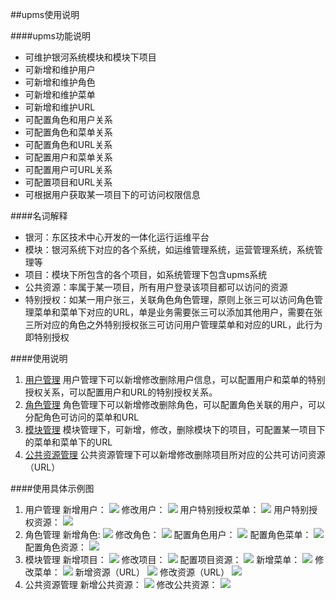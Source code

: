 ##upms使用说明

####upms功能说明
- 可维护银河系统模块和模块下项目
- 可新增和维护用户
- 可新增和维护角色
- 可新增和维护菜单
- 可新增和维护URL
- 可配置角色和用户关系
- 可配置角色和菜单关系
- 可配置角色和URL关系
- 可配置用户和菜单关系
- 可配置用户可URL关系
- 可配置项目和URL关系
- 可根据用户获取某一项目下的可访问权限信息

####名词解释
- 银河：东区技术中心开发的一体化运行运维平台
- 模块：银河系统下对应的各个系统，如运维管理系统，运营管理系统，系统管理等
- 项目：模块下所包含的各个项目，如系统管理下包含upms系统
- 公共资源：率属于某一项目，所有用户登录该项目都可以访问的资源
- 特别授权：如某一用户张三，关联角色角色管理，原则上张三可以访问角色管理菜单和菜单下对应的URL，单是业务需要张三可以添加其他用户，需要在张三所对应的角色之外特别授权张三可访问用户管理菜单和对应的URL，此行为即特别授权

####使用说明
1. [用户管理](http://upms.eastdc.cn:82/#/system/users/list)
   用户管理下可以新增修改删除用户信息，可以配置用户和菜单的特别授权关系，可以配置用户和URL的特别授权关系。
2. [角色管理](http://upms.eastdc.cn:82/#/system/roles/list)
   角色管理下可以新增修改删除角色，可以配置角色关联的用户，可以分配角色可访问的菜单和URL
3. [模块管理](http://upms.eastdc.cn:82/#/system/resources)
   模块管理下，可新增，修改，删除模块下的项目，可配置某一项目下的菜单和菜单下的URL
4. [公共资源管理](http://upms.eastdc.cn:82/#/system/module/list)
   公共资源管理下可以新增修改删除项目所对应的公共可访问资源（URL）

####使用具体示例图
1. 用户管理
   新增用户：
   ![](http://i.imgur.com/PIRo5aI.png)
   修改用户：
   ![](http://i.imgur.com/YifIotK.png)
   用户特别授权菜单：
   ![](http://i.imgur.com/kpOMYQ4.png)
   用户特别授权资源：
   ![](http://i.imgur.com/hpxIUWR.png)
2. 角色管理
   新增角色:
   ![](http://i.imgur.com/aR8bms3.png)
   修改角色：
   ![](http://i.imgur.com/nGxmVbx.png)
   配置角色用户：
   ![](http://i.imgur.com/06wZBuT.png)
   配置角色菜单：
   ![](http://i.imgur.com/ruIjfA7.png)
   配置角色资源：
   ![](http://i.imgur.com/pxdtyyN.png)
3. 模块管理
   新增项目：
   ![](http://i.imgur.com/Lgeu5tU.png)
   修改项目：
   ![](http://i.imgur.com/qvbXo0R.png)
   配置项目资源：
   ![](http://i.imgur.com/JFf6ZwJ.png)
   新增菜单：
   ![](http://i.imgur.com/cSENXur.png)
   修改菜单：
   ![](http://i.imgur.com/MgkJtQz.png)
   新增资源（URL）
   ![](http://i.imgur.com/TkqsTXr.png)
   修改资源（URL）
   ![](http://i.imgur.com/drYDc0U.png)
3. 公共资源管理
   新增公共资源：
   ![](http://i.imgur.com/Z2b1wvi.png)
   修改公共资源：
   ![](http://i.imgur.com/3gVZ380.png)